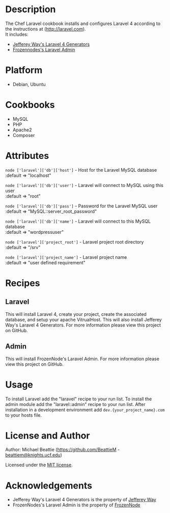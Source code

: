 Description
===========
The Chef Laravel cookbook installs and configures Laravel 4 according to the instructions at (http://laravel.com).  
It includes: 
* [Jefferey Way's Laravel 4 Generators](https://github.com/JeffreyWay/Laravel-4-Generators)
* [Frozennodes's Laravel Admin](https://github.com/FrozenNode/Laravel-Administrator)

Platform
========
* Debian, Ubuntu

Cookbooks
=========
* MySQL
* PHP
* Apache2
* Composer

Attributes
==========
`node ['laravel']['db']['host']` - Host for the Laravel MySQL database  
  :default => "localhost"

`node ['laravel']['db']['user']` - Laravel will connect to MySQL using this user  
  :default => "root"

`node ['laravel']['db']['pass']` - Password for the Laravel MySQL user  
  :default => "MySQL::server_root_password"

`node ['laravel']['db']['name']` - Laravel will connect to this MySQL database  
  :default => "wordpressuser"

`node ['laravel']['project_root']` - Laravel project root directory  
  :default => "/srv"

`node ['laravel']['project_name']` - Laravel project name  
  :default => "user defined requirement"

Recipes
=======
## Laravel
This will install Laravel 4, create your project, create the associated database, and setup your apache VitrualHost.
This will also install Jefferey Way's Laravel 4 Generators. For more information please view this project on GitHub.

## Admin
This will install FrozenNode's Laravel Admin. For more information please view this project on GitHub. 

Usage
=====
To install Laravel add the "laravel" recipe to your run list.
To install the admin module add the "laravel::admin" recipe to your run list.
After installation in a development environment add `dev.{your_project_name}.com` to your hosts file.

License and Author
==================
Author: Michael Beattie (https://github.com/BeattieM - beattiem@knights.ucf.edu)

Licensed under the [MIT license](http://opensource.org/licenses/MIT).

Acknowledgements
================
* Jefferey Way's Laravel 4 Generators is the property of [Jefferey Way](https://github.com/JeffreyWay)
* FrozenNodes's Laravel Admin is the property of [FrozenNode](https://github.com/FrozenNode)